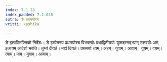 ```yaml
---
index: 7.1.28
index_padded: 7.1.028
sutra: ङे प्रथमयोरम्
vritti: kashika

---
```

ङे इत्यविभक्तिको निर्देशः। ङे इत्येतस्य प्रथमयोश्च विभक्त्योः प्रथाद्वितीययोः युष्मदस्मद्भ्याम् उत्तरयोः अम् इत्ययम् आदेशो भवति। तुभ्यं दीयते। मह्यं दियते। प्रथमयोः त्वम्। अहम्। युवाम्। आवाम्। यूयम्। वयम्। त्वाम्। माम्। युवाम्। आवाम्।